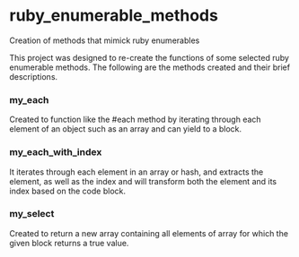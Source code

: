 # ruby_enumerable_methods
Creation of methods that mimick ruby enumerables

This project was designed to re-create the functions of some selected ruby enumerable methods.
The following are the methods created and their brief descriptions.

### my_each 
Created to function like the #each method by iterating through each element of an object such as an array and can yield to a block.

### my_each_with_index
It iterates through each element in an array or hash, and extracts the element, as well as the index and will transform both the element and its index based on the code block.

### my_select
Created to return a new array containing all elements of array for which the given block returns a true value.

